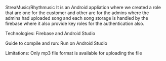 StreaMusic/Rhythmusic
It is an Android appliation where we created a role that are one for the customer and other are for the admins where the admins had uploaded song and  each song storage is handled by the firebase where it also provide key roles for the authentication also.

Technologies:
Firebase and Android Studio

Guide to compile and run:
Run on Android Studio

Limitations:
Only mp3 file format is available for uploading the file

